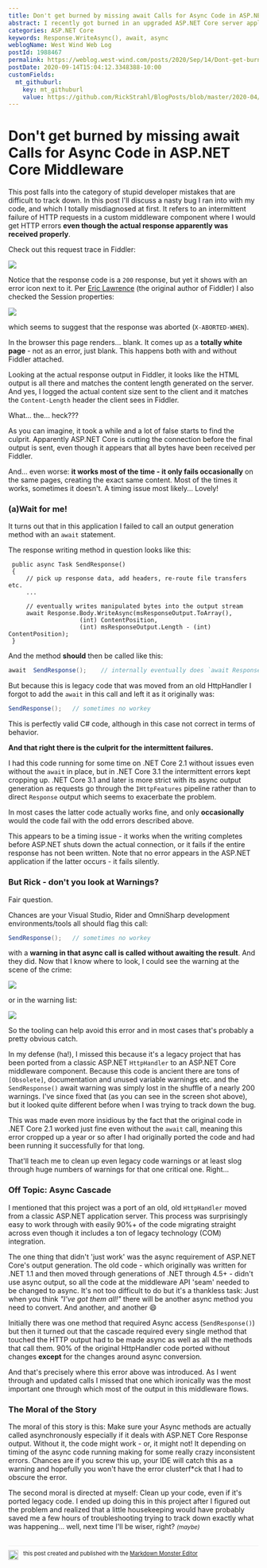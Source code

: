 ```yaml
---
title: Don't get burned by missing await Calls for Async Code in ASP.NET Core Middleware
abstract: I recently got burned in an upgraded ASP.NET Core server application where a missing `await` statement caused wildly inconsistent and puzzling output failures. While a simple thing to avoid, once introduced it's possible to live with this error for some time before it manifests. In this post I show a scenario where a missing `await` was causing infrequent HTTP response errors, even though the client apparently receives a valid response.
categories: ASP.NET Core
keywords: Response.WriteAsync(), await, async
weblogName: West Wind Web Log
postId: 1988467
permalink: https://weblog.west-wind.com/posts/2020/Sep/14/Dont-get-burned-by-missing-await-Calls-for-Async-Code-in-ASPNET-Core-Middleware
postDate: 2020-09-14T15:04:12.3348388-10:00
customFields:
  mt_githuburl:
    key: mt_githuburl
    value: https://github.com/RickStrahl/BlogPosts/blob/master/2020-04/Dont-get-bitten-by-missing-await-for-Response.Write()-Code-in-Middleware/DonTGetBittenByMissingAwaitForResponseWriteCodeInMiddleware.md
---
```

# Don't get burned by missing await Calls for Async Code in ASP.NET Core Middleware

This post falls into the category of stupid developer mistakes that are difficult to track down. In this post I'll discuss a nasty bug I ran into with my code, and which I totally misdiagnosed at first. It refers to an intermittent failure of HTTP requests in a custom middleware component where I would get HTTP errors **even though the actual response apparently was received properly**.

Check out this request trace in Fiddler:

![](HttpFailures.png)

Notice that the response code is a `200` response, but yet it shows with an error icon next to it. Per [Eric Lawrence](https://twitter.com/ericlaw) (the original author of Fiddler) I also checked the Session properties:

![](HttpFailureDetail.png)

which seems to suggest that the response was aborted (`X-ABORTED-WHEN`). 

In the browser this page renders... blank. It comes up as a **totally white page** - not as an error, just blank. This happens both with and without Fiddler attached.

Looking at the actual response output in Fiddler, it looks like the HTML output is all there and matches the content length generated on the server. And yes, I logged the actual content size sent to the client and it matches the `Content-Length` header the client sees in Fiddler.

What... the... heck???

As you can imagine, it took a while and a lot of false starts to find the culprit. Apparently ASP.NET Core is cutting the connection before the final output is sent, even though it appears that all bytes have been received per Fiddler.

And... even worse: **it works most of the time - it only fails occasionally** on the same pages, creating the exact same content. Most of the times it works, sometimes it doesn't. A timing issue most likely... Lovely!

### (a)Wait for me!
It turns out that in this application I failed to call an output generation method with an `await` statement.

The response writing method in question looks like this:

```text
 public async Task SendResponse()
 {  
     // pick up response data, add headers, re-route file transfers etc.
     ...
    
     // eventually writes manipulated bytes into the output stream
     await Response.Body.WriteAsync(msResponseOutput.ToArray(),
                    (int) ContentPosition,
                    (int) msResponseOutput.Length - (int) ContentPosition);
 }
 ```

And the method **should** then be called like this:

```cs
await  SendResponse();    // internally eventually does `await Response.WriteAsync(outputBytes)`
```

But because this is legacy code that was moved from an old HttpHandler I forgot to add the  `await` in this call and left it as it originally was:

```cs
SendResponse();   // sometimes no workey
```

This is perfectly valid C# code, although in this case not correct in terms of behavior.

**And that right there is the culprit for the intermittent failures.**

I had this code running for some time on .NET Core 2.1 without issues even without the `await` in place, but in .NET Core 3.1 the intermittent errors kept cropping up. .NET Core 3.1 and later is more strict with its async output generation as requests go through the `IHttpFeatures` pipeline rather than to direct `Response` output which seems to exacerbate the problem.

In most cases the latter code actually works fine, and only **occasionally** would the code fail with the odd errors described above. 

This appears to be a timing issue - it works when the writing completes before ASP.NET shuts down the actual connection, or it fails if the entire response has not been written. Note that no error appears in the ASP.NET application if the latter occurs - it fails silently.


### But Rick - don't you look at Warnings?
Fair question. 

Chances are your Visual Studio, Rider and OmniSharp development environments/tools all should flag this call:

```cs
SendResponse();   // sometimes no workey
```

with a **warning in that async call is called without awaiting the result**. And they did. Now that I know where to look,  I could see the warning at the scene of the crime:

![](AwaitWarningInVisualStudio2.png)

or in the warning list:

![](AwaitWarningInVisualStudio.png)

So the tooling can help avoid this error and in most cases that's probably a pretty obvious catch. 

In my defense (ha!), I missed this because it's a legacy project that has been ported from a classic ASP.NET `HttpHandler` to an ASP.NET Core middleware component. Because this code is ancient there are tons of `[Obsolete]`, documentation and unused variable warnings etc. and the `SendResponse()` await warning was simply lost in the shuffle of a nearly 200 warnings. I've since fixed that (as you can see in the screen shot above), but it looked quite different before when I was trying to track down the bug.

This was made even more insidious by the fact that the original code in .NET Core 2.1 worked just fine even without the `await` call, meaning this error cropped up a year or so after I had originally ported the code and had been running it successfully for that long.

That'll teach me to clean up even legacy code warnings or at least slog through huge numbers of warnings for that one critical one. Right...

### Off Topic: Async Cascade
I mentioned that this project was a port of an old, old `HttpHandler` moved from a classic ASP.NET application server. This process was surprisingly easy to work through with easily 90%+ of the code migrating straight across even though it includes a ton of legacy technology (COM) integration.

The one thing that didn't 'just work' was the async requirement of ASP.NET Core's output generation. The old code - which originally was written for .NET 1.1 and then moved through generations of .NET through 4.5+ - didn't use async output, so all the code at the middleware API 'seam' needed to be changed to async. It's not too difficult to do but it's a thankless task: Just when you think *"I've got them all!"* there will be another async method you need to convert. And another, and another :smile:

Initially there was one method that required Async access (`SendResponse()`) but then it turned out that the cascade required every single method that touched the HTTP output had to be made async as well as all the methods that call them. 90% of the original HttpHandler code ported without changes **except** for the changes around async conversion.

And that's precisely where this error above was introduced. As I went through and updated calls I missed that one which ironically was the most important one through which most of the output in this middleware flows. 

### The Moral of the Story
The moral of this story is this: Make sure your Async methods are actually called asynchronously especially if it deals with ASP.NET Core Response output. Without it, the code might work - or, it might not! It depending on timing of the async code running making for some really crazy inconsistent errors. Chances are if you screw this up, your IDE will catch this as a warning and hopefully you won't have the error clusterf*ck that I had to obscure the error.

The second moral is directed at myself: Clean up your code, even if it's ported legacy code. I ended up doing this in this project after I figured out the problem and realized that a little housekeeping would have probably saved me a few hours of troubleshooting trying to track down exactly what was happening... well, next time I'll be wiser, right? <small>*(maybe)*</small>

<div style="margin-top: 30px;font-size: 0.8em;
            border-top: 1px solid #eee;padding-top: 8px;">
    <img src="https://markdownmonster.west-wind.com/favicon.png"
         style="height: 20px;float: left; margin-right: 10px;"/>
    this post created and published with the 
    <a href="https://markdownmonster.west-wind.com" 
       target="top">Markdown Monster Editor</a> 
</div>